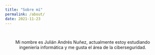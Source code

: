 ```yaml
---
title: "Sobre mí"
permalink: /about/
date: 2021-11-23
---
```


<!-- Texto del about -->
<br>
<p align="center">
    Mi nombre es Julián Andrés Nuñez, actualmente estoy estudiando ingeniería informática y me gusta el área de la ciberseguridad.
</p>

